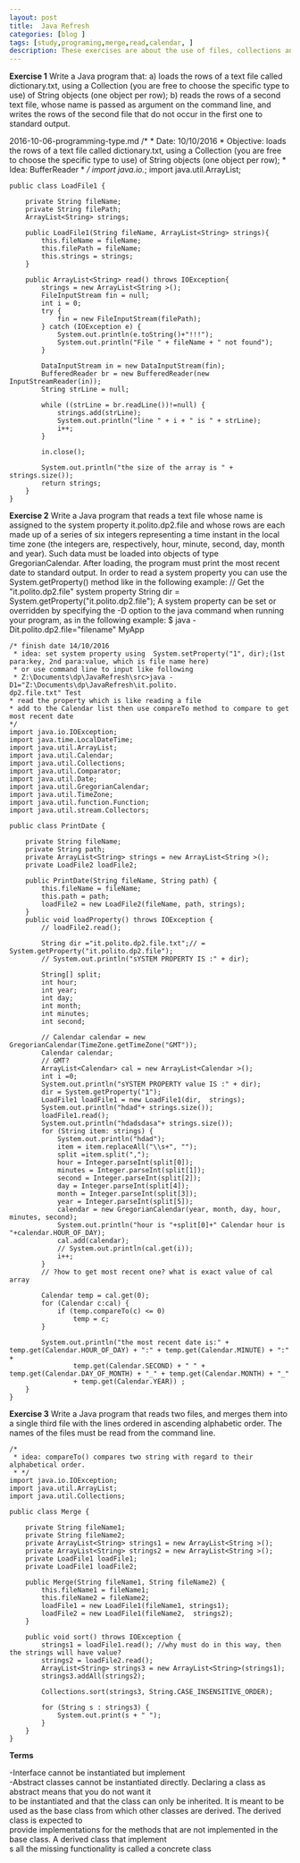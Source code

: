 ```yaml
---
layout: post
title:  Java Refresh
categories: [blog ]
tags: [study,programing,merge,read,calendar, ]
description: These exercises are about the use of files, collections and dates/times in Java.
--- 
```


**Exercise 1**
Write a Java program that:
a) loads the rows of a text file called dictionary.txt, using a Collection (you are free to
choose the specific type to use) of String objects (one object per row);
b) reads the rows of a second text file, whose name is passed as argument on the command line, and
writes the rows of the second file that do not occur in the first one to standard output.

2016-10-06-programming-type.md
    /*
     * Date: 10/10/2016
     * Objective: loads the rows of a text file called dictionary.txt, using a Collection (you are free to
    choose the specific type to use) of String objects (one object per row);
     * Idea: BufferReader
     * */
    import java.io.*;
    import java.util.ArrayList;
    
    public class LoadFile1 {
    
    	private String fileName;
    	private String filePath;
    	ArrayList<String> strings;
    	
    	public LoadFile1(String fileName, ArrayList<String> strings){
    		this.fileName = fileName;
    		this.filePath = fileName;
    		this.strings = strings;
    	}
    	
    	public ArrayList<String> read() throws IOException{
    		strings = new ArrayList<String >();
    		FileInputStream fin = null;
    		int i = 0;
    		try {
    			fin = new FileInputStream(filePath);
    		} catch (IOException e) {
    			System.out.println(e.toString()+"!!!");
    			System.out.println("File " + fileName + " not found");
    		}
    		
    		DataInputStream in = new DataInputStream(fin);
    		BufferedReader br = new BufferedReader(new InputStreamReader(in));
    		String strLine = null;
    		
    		while ((strLine = br.readLine())!=null) {
    			strings.add(strLine);
    			System.out.println("line " + i + " is " + strLine);
    			i++;
    		}
    		
    		in.close();
    		
    		System.out.println("the size of the array is " + strings.size());
    		return strings;
    	} 
    }
    
    
**Exercise 2**
Write a Java program that reads a text file whose name is assigned to the system property
it.polito.dp2.file and whose rows are each made up of a series of six integers representing
a time instant in the local time zone (the integers are, respectively, hour, minute, second, day, month
and year). Such data must be loaded into objects of type GregorianCalendar. After loading,
the program must print the most recent date to standard output.
In order to read a system property you can use the System.getProperty() method like in the
following example:
// Get the "it.polito.dp2.file" system property
String dir = System.getProperty("it.polito.dp2.file");
A system property can be set or overridden by specifying the -D option to the java command when
running your program, as in the following example:
$ java -Dit.polito.dp2.file="filename" MyApp

    /* finish date 14/10/2016
     * idea: set system property using  System.setProperty("1", dir);(1st para:key, 2nd para:value, which is file name here)
     * or use command line to input like following
     * Z:\Documents\dp\JavaRefresh\src>java -D1="Z:\Documents\dp\JavaRefresh\it.polito.
    dp2.file.txt" Test
    * read the property which is like reading a file
    * add to the Calendar list then use compareTo method to compare to get most recent date
    */
    import java.io.IOException;
    import java.time.LocalDateTime;
    import java.util.ArrayList;
    import java.util.Calendar;
    import java.util.Collections;
    import java.util.Comparator;
    import java.util.Date;
    import java.util.GregorianCalendar;
    import java.util.TimeZone;
    import java.util.function.Function;
    import java.util.stream.Collectors;
    
    public class PrintDate {
    
    	private String fileName;
    	private String path;
    	private ArrayList<String> strings = new ArrayList<String >();
    	private LoadFile2 loadFile2;
    	
        public PrintDate(String fileName, String path) {
    		this.fileName = fileName;
    		this.path = path;
    		loadFile2 = new LoadFile2(fileName, path, strings);
    	} 
    	public void loadProperty() throws IOException {
    		// loadFile2.read();
    		
    		String dir ="it.polito.dp2.file.txt";// = System.getProperty("it.polito.dp2.file");
    		// System.out.println("sYSTEM PROPERTY IS :" + dir);
    		
    		String[] split;
    		int hour;
    		int year;
    		int day;
    		int month;
    		int minutes;
    		int second;
    	
    		// Calendar calendar = new GregorianCalendar(TimeZone.getTimeZone("GMT"));
    		Calendar calendar;
    		// GMT?
    		ArrayList<Calendar> cal = new ArrayList<Calendar >();
    		int i =0;
    		System.out.println("sYSTEM PROPERTY value IS :" + dir);
    		dir = System.getProperty("1");
    		LoadFile1 loadFile1 = new LoadFile1(dir,  strings);
    		System.out.println("hdad"+ strings.size());
    		loadFile1.read();
    		System.out.println("hdadsdasa"+ strings.size());
    		for (String item: strings) {
    			System.out.println("hdad");
    			item = item.replaceAll("\\s+", "");
    			split =item.split(",");
    			hour = Integer.parseInt(split[0]);
    			minutes = Integer.parseInt(split[1]);
    			second = Integer.parseInt(split[2]);
    			day = Integer.parseInt(split[4]);
    			month = Integer.parseInt(split[3]);
    			year = Integer.parseInt(split[5]);
    			calendar = new GregorianCalendar(year, month, day, hour, minutes, second);
    			System.out.println("hour is "+split[0]+" Calendar hour is "+calendar.HOUR_OF_DAY);
    		    cal.add(calendar);
    		    // System.out.println(cal.get(i));
    		    i++;
    		}
    		// ?how to get most recent one? what is exact value of cal array
    	
    		Calendar temp = cal.get(0);
    		for (Calendar c:cal) {
    			if (temp.compareTo(c) <= 0)
    				temp = c;
    		}
    		
    		System.out.println("the most recent date is:" + temp.get(Calendar.HOUR_OF_DAY) + ":" + temp.get(Calendar.MINUTE) + ":" +  
    				temp.get(Calendar.SECOND) + " " + temp.get(Calendar.DAY_OF_MONTH) + "_" + temp.get(Calendar.MONTH) + "_" 
    				+ temp.get(Calendar.YEAR)) ;
    	}
    }
    
**Exercise 3**
Write a Java program that reads two files, and merges them into a single third file with the lines
ordered in ascending alphabetic order.
The names of the files must be read from the command line.

    /*
     * idea: compareTo() compares two string with regard to their alphabetical order.
     * */
    import java.io.IOException;
    import java.util.ArrayList;
    import java.util.Collections;
    
    public class Merge {
    
    	private String fileName1;
    	private String fileName2;
    	private ArrayList<String> strings1 = new ArrayList<String >(); 
    	private ArrayList<String> strings2 = new ArrayList<String >(); 
    	private LoadFile1 loadFile1;
    	private LoadFile1 loadFile2;
    	
    	public Merge(String fileName1, String fileName2) {
    		this.fileName1 = fileName1;
    		this.fileName2 = fileName2;
    		loadFile1 = new LoadFile1(fileName1, strings1);
    		loadFile2 = new LoadFile1(fileName2,  strings2);		
    	}
    	
    	public void sort() throws IOException {
    		strings1 = loadFile1.read(); //why must do in this way, then the strings will have value?
    		strings2 = loadFile2.read();
    		ArrayList<String> strings3 = new ArrayList<String>(strings1);
    		strings3.addAll(strings2);
    		
    		Collections.sort(strings3, String.CASE_INSENSITIVE_ORDER);
    		
    		for (String s : strings3) {
    			System.out.print(s + " ");
    		}
    	}
    }
  
**Terms**

-Interface cannot be instantiated but implement  
-Abstract classes cannot be instantiated directly. Declaring a class as abstract means that you do not want it  
to be instantiated and that the class can only be inherited.
It is meant to be used as the base class from which other classes are derived. The derived class is expected to  
provide implementations for the methods that are not implemented in the base class. A derived class that implement  
s all the missing functionality is called a concrete class
